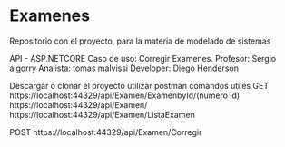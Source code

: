 # Examenes
Repositorio con el proyecto, para la materia de modelado de sistemas

API - ASP.NETCORE
Caso de uso: Corregir Examenes.
Profesor: Sergio algorry
Analista: tomas malvissi
Developer: Diego Henderson

Descargar o clonar el proyecto
utilizar postman
comandos utiles
GET
https://localhost:44329/api/Examen/ExamenbyId/(numero id)
https://localhost:44329/api/Examen/ 
https://localhost:44329/api/Examen/ListaExamen

POST
https://localhost:44329/api/Examen/Corregir

